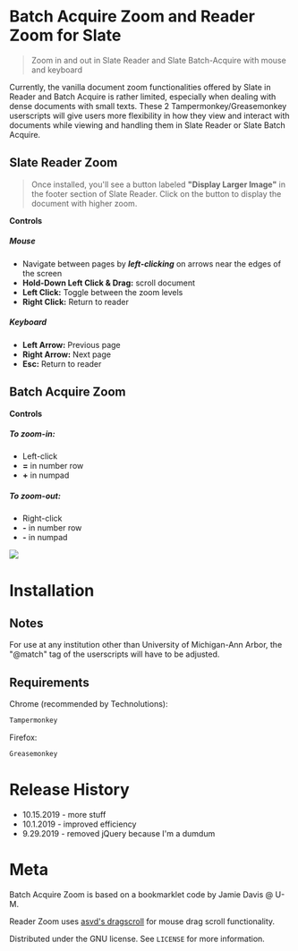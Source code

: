 # Batch Acquire Zoom and Reader Zoom for Slate
> Zoom in and out in Slate Reader and Slate Batch-Acquire with mouse and keyboard 

Currently, the vanilla document zoom functionalities offered by Slate in Reader and Batch Acquire is rather limited, especially when dealing with dense documents with small texts. These 2 Tampermonkey/Greasemonkey userscripts will give users more flexibility in how they view and interact with documents while viewing and handling them in Slate Reader or Slate Batch Acquire.

## **Slate Reader Zoom**
>Once installed, you'll see a button labeled **"Display Larger Image"** in the footer section of Slate Reader. Click on the button to display the document with higher zoom. 

**Controls**

##### **Mouse**
* Navigate between pages by ***left-clicking*** on arrows near the edges of the screen
* **Hold-Down Left Click & Drag:** scroll document
* **Left Click:** Toggle between the zoom levels
* **Right Click:** Return to reader

##### **Keyboard**
* **Left Arrow:** Previous page
* **Right Arrow:** Next page 
* **Esc:** Return to reader

## **Batch Acquire Zoom**
**Controls**

##### To zoom-in:

* Left-click
* **=** in number row
* **+** in numpad


##### To zoom-out:

* Right-click
* **-** in number row
* **-** in numpad

![](header.png)

# Installation

## Notes
For use at any institution other than University of Michigan-Ann Arbor, the "@match" tag of the userscripts will have to be adjusted.  

## Requirements
Chrome (recommended by Technolutions):

```sh
Tampermonkey
```

Firefox:

```sh
Greasemonkey
```


# Release History

* 10.15.2019 - more stuff
* 10.1.2019 - improved efficiency
* 9.29.2019 - removed jQuery because I'm a dumdum

# Meta

Batch Acquire Zoom is based on a bookmarklet code by Jamie Davis @ U-M.

Reader Zoom uses [asvd's dragscroll](https://github.com/asvd/dragscroll) for mouse drag scroll functionality. 

Distributed under the GNU license. See ``LICENSE`` for more information.
